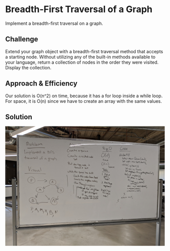 # Breadth-First Traversal of a Graph

Implement a breadth-first traversal on a graph.

## Challenge
Extend your graph object with a breadth-first traversal method that accepts a starting node. Without utilizing any of the built-in methods available to your language, return a collection of nodes in the order they were visited. Display the collection.

## Approach & Efficiency
Our solution is O(n^2) on time, because it has a for loop inside a while loop.
For space, it is O(n) since we have to create an array with the same values.

## Solution
![Whiteboard](https://raw.githubusercontent.com/JenCarrigan/data-structures-and-algorithms/master/%3Aassets/bfs.jpg)